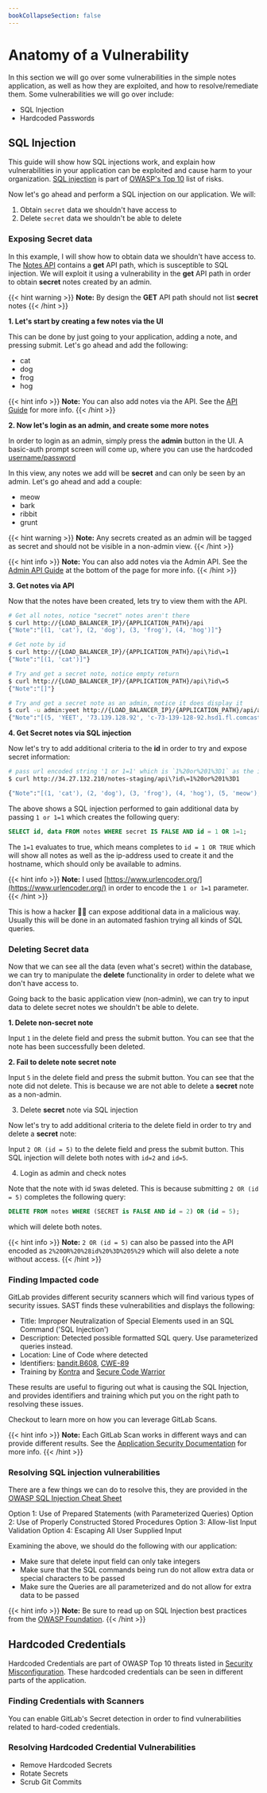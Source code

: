 ```yaml
---
bookCollapseSection: false
---
```


# Anatomy of a Vulnerability

In this section we will go over some vulnerabilities in the simple notes application, as well as how they are exploited, and how to resolve/remediate them. Some vulnerabilities we will go over include:

- SQL Injection
- Hardcoded Passwords

## SQL Injection

This guide will show how SQL injections work, and explain how vulnerabilities in your application can be exploited and cause harm to your organization. [SQL injection](https://owasp.org/Top10/A03_2021-Injection/) is part of [OWASP's Top 10](https://owasp.org/www-project-top-ten/) list of risks.

Now let's go ahead and perform a SQL injection on our application. We will:

1. Obtain `secret` data we shouldn't have access to
2. Delete `secret` data we shouldn't be able to delete

### Exposing Secret data

In this example, I will show how to obtain data we shouldn't have access to.
The [Notes API](../api_guide/) contains a **get** API path, which is susceptible to SQL injection. We will exploit it
using a vulnerability in the **get** API path in order to obtain **secret** notes created by an admin.

{{< hint warning >}}
**Note:**
By design the **GET** API path should not list **secret** notes
{{< /hint >}}

**1. Let's start by creating a few notes via the UI**

This can be done by just going to your application, adding a note, and pressing submit. Let's go ahead and add the following:

* cat
* dog
* frog
* hog

{{< hint info >}}
**Note:**
You can also add notes via the API. See the [API Guide]((../api_guide/))
for more info.
{{< /hint >}}

**2. Now let's login as an admin, and create some more notes**

In order to login as an admin, simply press the **admin** button in the UI.
A basic-auth prompt screen will come up, where you can use the hardcoded [username/password](https://gitlab.com/tech-marketing/devsecops/initech/simple-notes/-/blob/main/notes/__init__.py#L25)

In this view, any notes we add will be **secret** and can only be seen by an
admin. Let's go ahead and add a couple:

* meow
* bark
* ribbit
* grunt

{{< hint warning >}}
**Note:**
Any secrets created as an admin will be tagged as secret and should
not be visible in a non-admin view.
{{< /hint >}}

{{< hint info >}}
**Note:**
You can also add notes via the Admin API. See the [Admin API Guide]((../api_guide/))
at the bottom of the page for more info.
{{< /hint >}}

**3. Get notes via API**

Now that the notes have been created, lets try to view them with the API.

```bash
# Get all notes, notice "secret" notes aren't there
$ curl http://{LOAD_BALANCER_IP}/{APPLICATION_PATH}/api
{"Note":"[(1, 'cat'), (2, 'dog'), (3, 'frog'), (4, 'hog')]"}

# Get note by id
$ curl http://{LOAD_BALANCER_IP}/{APPLICATION_PATH}/api\?id\=1
{"Note":"[(1, 'cat')]"}

# Try and get a secret note, notice empty return
$ curl http://{LOAD_BALANCER_IP}/{APPLICATION_PATH}/api\?id\=5
{"Note":"[]"}

# Try and get a secret note as an admin, notice it does display it
$ curl -u admin:yeet http://{LOAD_BALANCER_IP}/{APPLICATION_PATH}/api/admin\?id\=5
{"Note":"[(5, 'YEET', '73.139.128.92', 'c-73-139-128-92.hsd1.fl.comcast.net', 1)]"}
```

**4. Get Secret notes via SQL injection**

Now let's try to add additional criteria to the **id** in order
to try and expose secret information:

```bash
# pass url encoded string '1 or 1=1' which is `1%20or%201%3D1` as the id
$ curl http://34.27.132.210/notes-staging/api\?id\=1%20or%201%3D1

{"Note":"[(1, 'cat'), (2, 'dog'), (3, 'frog'), (4, 'hog'), (5, 'meow'), (6, 'bark'), (7, 'ribbit'), (8, 'grunt')]"}
```

The above shows a SQL injection performed to gain additional data by passing
`1 or 1=1` which creates the following query:

```sql
SELECT id, data FROM notes WHERE secret IS FALSE AND id = 1 OR 1=1;
```

The `1=1` evaluates to true, which means completes to `id = 1 OR TRUE`
which will show all notes as well as the ip-address used to create it
and the hostname, which should only be available to admins.

{{< hint info >}}
**Note:**
I used [https://www.urlencoder.org/](https://www.urlencoder.org/) in order
to encode the `1 or 1=1` parameter.
{{< /hint >}}

This is how a hacker 🏴‍☠️ can expose additional data in a malicious way. Usually
this will be done in an automated fashion trying all kinds of SQL queries.

### Deleting **Secret** data

Now that we can see all the data (even what's secret) within the database, we
can try to manipulate the **delete** functionality in order to delete what we don't
have access to.

Going back to the basic application view (non-admin), we can try to input data to delete secret
notes we shouldn't be able to delete.

**1. Delete non-secret note**

Input `1` in the delete field and press the submit button.
You can see that the note has been successfully been deleted.

**2. Fail to delete note secret note**

Input `5` in the delete field and press the submit button.
You can see that the note did not delete. This is because we are not
able to delete a **secret** note as a non-admin.

3. Delete **secret** note via SQL injection

Now let's try to add additional criteria to the delete field in order
to try and delete a **secret** note:

Input `2 OR (id = 5)` to the delete field and press the submit button.
This SQL injection will delete both notes with `id=2` and `id=5`.

4. Login as admin and check notes

Note that the note with id `5`was deleted. This is because submitting
`2 OR (id = 5)` completes the following query:

```sql
DELETE FROM notes WHERE (SECRET is FALSE AND id = 2) OR (id = 5);
```

which will delete both notes.

{{< hint info >}}
**Note:**
`2 OR (id = 5)` can also be passed into the API encoded as
`2%20OR%20%28id%20%3D%205%29` which will also delete a note
without access.
{{< /hint >}}

### Finding Impacted code

GitLab provides different security scanners which will find various types of security issues.
SAST finds these vulnerabilities and displays the following:

- Title: Improper Neutralization of Special Elements used in an SQL Command ('SQL Injection')
- Description: Detected possible formatted SQL query. Use parameterized queries instead.
- Location: Line of Code where detected
- Identifiers: [bandit.B608](https://semgrep.dev/r/gitlab.bandit.B608), [CWE-89](https://cwe.mitre.org/data/definitions/89.html)
- Training by [Kontra](https://application.security/gitlab/free-application-security-training/owasp-top-10-sql-injection) and [Secure Code Warrior](https://portal.securecodewarrior.com/?utm_source=partner-integration:gitlab#/contextual-microlearning/web/injection)

These results are useful to figuring out what is causing the SQL Injection, and provides
identifiers and training which put you on the right path to resolving these issues.

Checkout []() to learn more on how you can leverage GitLab Scans.

{{< hint info >}}
**Note:**
Each GitLab Scan works in different ways and can provide
different results. See the [Application Security Documentation](https://docs.gitlab.com/ee/user/application_security/)
for more info.
{{< /hint >}}

### Resolving SQL injection vulnerabilities

There are a few things we can do to resolve this, they are provided in
the [OWASP SQL Injection Cheat Sheet](https://cheatsheetseries.owasp.org/cheatsheets/SQL_Injection_Prevention_Cheat_Sheet.html)

Option 1: Use of Prepared Statements (with Parameterized Queries)
Option 2: Use of Properly Constructed Stored Procedures
Option 3: Allow-list Input Validation
Option 4: Escaping All User Supplied Input

Examining the above, we should do the following with our application:
* Make sure that delete input field can only take integers
* Make sure that the SQL commands being run do not allow extra data or special characters to be passed
* Make sure the Queries are all parameterized and do not allow for extra data to be passed

{{< hint info >}}
**Note:**
Be sure to read up on SQL Injection best practices from the [OWASP Foundation](https://owasp.org/www-community/attacks/SQL_Injection).
{{< /hint >}}

## Hardcoded Credentials

Hardcoded Credentials are part of OWASP Top 10 threats listed in [Security Misconfiguration](https://owasp.org/Top10/A05_2021-Security_Misconfiguration/). These hardcoded credentials can be seen in different parts of the application.

### Finding Credentials with Scanners

You can enable GitLab's Secret detection in order to find vulnerabilities related to
hard-coded credentials.

### Resolving Hardcoded Credential Vulnerabilities

- Remove Hardcoded Secrets
- Rotate Secrets
- Scrub Git Commits